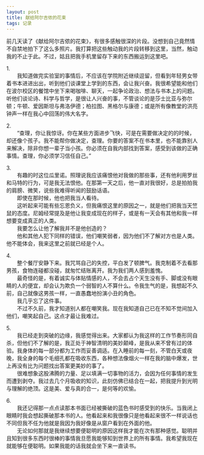 ```yaml
---
layout: post
title: 献给阿尔吉侬的花束
tags: 记录
---
```


前几天读了《献给阿尔吉侬的花束》，有很多感触很深的片段。没想到自己竟然情不自禁地拍下了这么多照片。我打算把这些触动我的片段转移到这里，当然，触动我的不止于此。不过，姑且把我手机里留存下来的东西搬运到这里吧。

1.<br/>
&emsp;&emsp;我知道做完实验室的事情后，不应该在学院附近继续逗留，但看到年轻男女带着书本进进出出，听到他们谈课堂上学到的东西，会让我兴奋。我很希望能和他们在波尔校区的餐馆中坐下来喝咖啡、聊天，一起争论政治、想法与书本上的问题。听他们谈论诗、科学与哲学，是很让人兴奋的事，不管谈论的是莎士比亚与弥尔顿；牛顿、爱因斯坦与弗洛伊德；柏拉图、黑格尔与康德；或是所有像教堂的洪亮钟声一样在我心中回荡的伟大名字。

2.<br/>
&emsp;&emsp;“查理，你让我惊讶。你在某些方面进步飞快，可是在需要做决定的的时候，却还像个孩子。我不能帮你做决定，查理。你要的答案不在书本里，也不能靠别人来解决，除非你想一辈子当小孩。你必须在自我内部找到答案，感受到该做的正确事情。查理，你必须学习信任自己。”

3.<br/>
&emsp;&emsp;有趣的时这位瓜里诺。照理说我应该痛恨他对我做的那些事，还有他利用罗丝和马特的行为，可是我无法恨他。在那第一天之后，他一直对我很好，总是拍拍我的肩膀、微笑，说些我难得听闻的鼓励话语。<br/>
&emsp;&emsp;即使在那时候，他也把我当人看待。<br/>
&emsp;&emsp;这听起来可能有些忘恩负义，但我痛恨这里的原因之一，就是他们把我当天竺鼠的态度。尼姆经常提及是他让我变成现在的样子，或是有一天会有其他和我一样想要变成真正的人类。<br/>
&emsp;&emsp;我要怎么让他了解我并不是他创造的？<br/>
&emsp;&emsp;他和其他人犯下同样的错误，他们嘲笑弱者，因为他们不了解对方也是人类。他不能体会，我来这里之前就已经是个人。

4.<br/>
&emsp;&emsp;整个餐厅安静下来。我咒骂自己的失控，平白发了顿脾气。我克制着不去看那男孩，食物连碰都没碰，就匆忙结账离开。我为我们两人感到羞愧。<br/>
&emsp;&emsp;最奇怪的是，有着诚实与体贴情感的人，不会去占个天生没有手、脚或没有眼睛的人的便宜，却会认为欺负一个弱智的人不算什么。令我生气的是，我想起不久前，自己就像这男孩一样，一直愚蠢地扮演小丑的角色。<br/>
&emsp;&emsp;我几乎忘了这件事。<br/>
&emsp;&emsp;不过不久前，我才知道别人都在嘲笑我。现在我知道自己已在不知不觉间加入他们，嘲笑起自己。这点才最让我难过。

5.<br/>
&emsp;&emsp;我已经走到突破的边缘，我感觉得出来。大家都认为我这样的工作节奏形同自杀，但他们不了解的是，我正处于神智清明的美妙颠峰，是我从来不曾有过的体验。我身体的每一部分都为工作而妥善调适。在入睡前的每一刻，不管白天或夜晚，我全身的每个毛细孔都在吸收东西，各种想法像烟火一样在我的脑中爆发，世上再没有比为问题找出答案更美妙的事了。<br/>
&emsp;&emsp;很难想象这股沸腾的力量、足以填满一切事物的活力，会因为任何事情的发生而遭到剥夺。我过去几个月吸收的知识，此刻仿佛已结合在一起，把我提升到光明与理解的绝顶。这是美、爱与真的合一，是何等的欢愉。

6.<br/>
&emsp;&emsp;我还记得那一点点读那本书面已经被撕破的蓝色书时感受到的快乐。当我闭上眼睛时我会想起撕破那本书的人。他看起来和我很像只是他看起来很不一样说话也不同但我不任为他就是我因为我好像是从窗户看到在外面的他。<br/>
&emsp;&emsp;无论如何那就是我继续想要便聪明的原因这样我才能在次有那种感觉。聪明并且知到很多东西时很棒的事情我旦愿我能够知到世界上的所有事情。我希望我现在就能够在便聪明。如果我能的话我就会坐下来一直读书。
